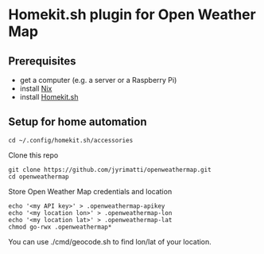 # Homekit.sh plugin for Open Weather Map

Prerequisites
-------------
- get a computer (e.g. a server or a Raspberry Pi)
- install [Nix](https://nixos.org/download/)
- install [Homekit.sh](https://github.com/jyrimatti/homekit.sh)

Setup for home automation
-------------------------

```
cd ~/.config/homekit.sh/accessories
```

Clone this repo
```
git clone https://github.com/jyrimatti/openweathermap.git
cd openweathermap
```

Store Open Weather Map credentials and location
```
echo '<my API key>' > .openweathermap-apikey
echo '<my location lon>' > .openweathermap-lon
echo '<my location lat>' > .openweathermap-lat
chmod go-rwx .openweathermap*
```

You can use ./cmd/geocode.sh to find lon/lat of your location.

